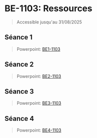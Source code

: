 # BE-1103: Ressources

> Accessible jusqu'au 31/08/2025

## Séance 1

> Powerpoint: [BE1-1103](https://uclouvain-my.sharepoint.com/:p:/g/personal/arthur_deneyer_student_uclouvain_be/ESafe8ZlXQJHtZtkMkx3y-EBY6sRSQkUoAn52nzFMDox3A?e=drF6OJ)

## Séance 2

> Powerpoint: [BE2-1103](https://uclouvain-my.sharepoint.com/:p:/g/personal/arthur_deneyer_student_uclouvain_be/EYn9acZKGLNLoAkbzZ5QrMQBPl0C3VwXCYz1PQmgc6j0Og?e=PquMPY)

## Séance 3

> Powerpoint: [BE3-1103](https://uclouvain-my.sharepoint.com/:p:/g/personal/arthur_deneyer_student_uclouvain_be/ET3-366scJpLmz02s9Rw95oBsmLDgwO1G6TAPK4TKDTfkw?e=uVd20w)

## Séance 4

> Powerpoint: [BE4-1103](https://uclouvain-my.sharepoint.com/:p:/g/personal/arthur_deneyer_student_uclouvain_be/EUB1m03RYlBDlJ0-HOXNZOUB461BH-uh3VFnNpveExTSrg?e=JbyEnj)




